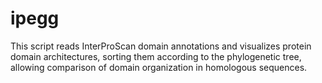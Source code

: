 # ipegg
This script reads InterProScan domain annotations and visualizes protein domain architectures, sorting them according to the phylogenetic tree, allowing comparison of domain organization in homologous sequences.
